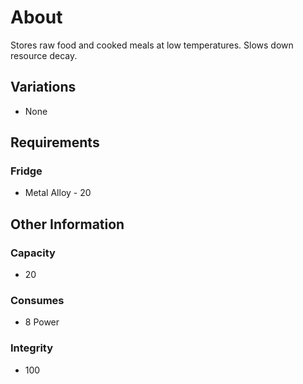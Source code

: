 # About
Stores raw food and cooked meals at low temperatures. Slows down resource decay.
## Variations
- None
## Requirements
### Fridge
- Metal Alloy - 20
## Other Information
### Capacity
- 20
### Consumes
- 8 Power
### Integrity
- 100
